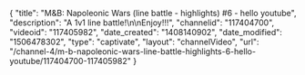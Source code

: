 {
    "title": "M&B: Napoleonic Wars (line battle - highlights) #6 - hello youtube",
    "description": "A 1v1 line battle!\n\nEnjoy!!!",
    "channelid": "117404700",
    "videoid": "117405982",
    "date_created": "1408140902",
    "date_modified": "1506478302",
    "type": "captivate",
    "layout": "channelVideo",
    "url": "\/channel-4\/m-b-napoleonic-wars-line-battle-highlights-6-hello-youtube\/117404700-117405982"
}